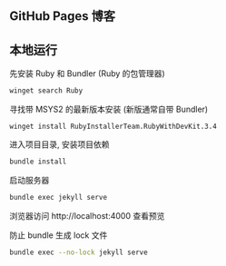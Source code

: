 ## GitHub Pages 博客

## 本地运行

先安装 Ruby 和 Bundler (Ruby 的包管理器)
```bash
winget search Ruby
```

寻找带 MSYS2 的最新版本安装 (新版通常自带 Bundler)
```
winget install RubyInstallerTeam.RubyWithDevKit.3.4
```

进入项目目录, 安装项目依赖
```bash
bundle install
```

启动服务器
```bash
bundle exec jekyll serve
```

浏览器访问 http://localhost:4000 查看预览


防止 bundle 生成 lock 文件
```bash
bundle exec --no-lock jekyll serve

```
